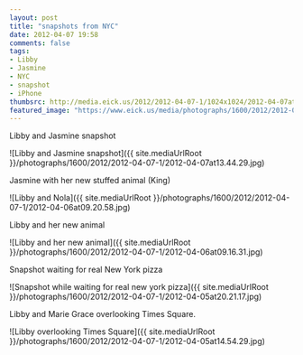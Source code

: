 ```yaml
---
layout: post
title: "snapshots from NYC"
date: 2012-04-07 19:58
comments: false
tags: 
- Libby
- Jasmine
- NYC
- snapshot
- iPhone
thumbsrc: http://media.eick.us/2012/2012-04-07-1/1024x1024/2012-04-07at13.44.29.jpg
featured_image: "https://www.eick.us/media/photographs/1600/2012/2012-04-07-1/2012-04-07at13.44.29.jpg"
---
```

Libby and Jasmine snapshot




![Libby and Jasmine snapshot]({{ site.mediaUrlRoot }}/photographs/1600/2012/2012-04-07-1/2012-04-07at13.44.29.jpg)



Jasmine with her new stuffed animal (King)



![Libby and Nola]({{ site.mediaUrlRoot }}/photographs/1600/2012/2012-04-07-1/2012-04-06at09.20.58.jpg)


Libby and her new animal



![Libby and her new animal]({{ site.mediaUrlRoot }}/photographs/1600/2012/2012-04-07-1/2012-04-06at09.16.31.jpg)


Snapshot waiting for real New York pizza



![Snapshot while waiting for real new york pizza]({{ site.mediaUrlRoot }}/photographs/1600/2012/2012-04-07-1/2012-04-05at20.21.17.jpg)


Libby and Marie Grace overlooking Times Square.




![Libby overlooking Times Square]({{ site.mediaUrlRoot }}/photographs/1600/2012/2012-04-07-1/2012-04-05at14.54.29.jpg)

